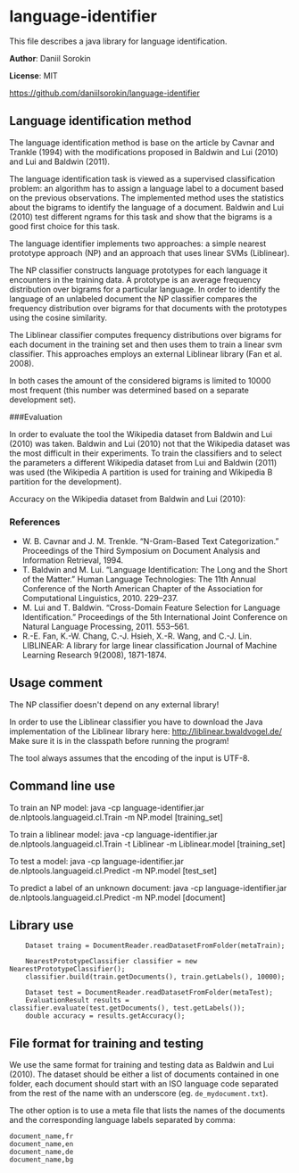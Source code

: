 language-identifier
===================

This file describes a java library for language identification.

**Author**: Daniil Sorokin

**License**: MIT

https://github.com/daniilsorokin/language-identifier


Language identification method
------------------------------

The language identification method is base on the article by Cavnar and Trankle (1994) 
with the modifications proposed in Baldwin and Lui (2010) and Lui and Baldwin (2011).

The language identification task is viewed as a supervised classification problem: 
an algorithm has to assign a language label to a document based on the previous
observations. The implemented method uses the statistics about the bigrams to 
identify the language of a document. Baldwin and Lui (2010) test different ngrams 
for this task and show that the bigrams is a good first choice for this task. 

The language identifier implements two approaches: a simple nearest prototype
approach (NP) and an approach that uses linear SVMs (Liblinear). 

The NP classifier constructs language prototypes for each language it encounters 
in the training data. A prototype is an average frequency distribution over bigrams
for a particular language. In order to identify the language of an unlabeled document
the NP classifier compares the frequency distribution over bigrams for that documents
with the prototypes using the cosine similarity. 

The Liblinear classifier computes frequency distributions over bigrams for each
document in the training set and then uses them to train a linear svm classifier.
This approaches employs an external Liblinear library (Fan et al. 2008).

In both cases the amount of the considered bigrams is limited to 10000 most frequent
(this number was determined based on a separate development set).

###Evaluation

In order to evaluate the tool the Wikipedia dataset from Baldwin and Lui (2010)
was taken. Baldwin and Lui (2010) not that the Wikipedia dataset was the most 
difficult in their experiments. To train the classifiers and to select the parameters 
a different Wikipedia dataset from Lui and Baldwin (2011) was used (the Wikipedia A 
partition is used for training and Wikipedia B partition for the development). 

Accuracy on the Wikipedia dataset from Baldwin and Lui (2010):

### References
* W. B. Cavnar and J. M. Trenkle. “N-Gram-Based Text Categorization.” Proceedings of the Third Symposium on Document Analysis and Information Retrieval, 1994.
* T. Baldwin and M. Lui. “Language Identification: The Long and the Short of the Matter.” Human Language Technologies: The 11th Annual Conference of the North American Chapter of the Association for Computational Linguistics, 2010. 229–237.
* M. Lui and T. Baldwin. “Cross-Domain Feature Selection for Language Identification.” Proceedings of the 5th International Joint Conference on Natural Language Processing, 2011. 553–561.
* R.-E. Fan, K.-W. Chang, C.-J. Hsieh, X.-R. Wang, and C.-J. Lin. LIBLINEAR: A library for large linear classification Journal of Machine Learning Research 9(2008), 1871-1874.


Usage comment
-------------

The NP classifier doesn't depend on any external library!

In order to use the Liblinear classifier you have to download the Java implementation
of the Liblinear library here: http://liblinear.bwaldvogel.de/
Make sure it is in the classpath before running the program!

The tool always assumes that the encoding of the input is UTF-8.

Command line use
----------------

To train an NP model: 
    java -cp language-identifier.jar de.nlptools.languageid.cl.Train -m NP.model [training_set]

To train a liblinear model: 
    java -cp language-identifier.jar de.nlptools.languageid.cl.Train -t Liblinear -m Liblinear.model [training_set]

To test a model: 
    java -cp language-identifier.jar de.nlptools.languageid.cl.Predict -m NP.model [test_set]

To predict a label of an unknown document: 
    java -cp language-identifier.jar de.nlptools.languageid.cl.Predict -m NP.model [document]


Library use
-----------

        Dataset traing = DocumentReader.readDatasetFromFolder(metaTrain);
        
        NearestPrototypeClassifier classifier = new NearestPrototypeClassifier();
        classifier.build(train.getDocuments(), train.getLabels(), 10000);

        Dataset test = DocumentReader.readDatasetFromFolder(metaTest);
        EvaluationResult results = classifier.evaluate(test.getDocuments(), test.getLabels());
        double accuracy = results.getAccuracy();


File format for training and testing
------------------------------------

We use the same format for training and testing data as Baldwin and Lui (2010).
The dataset should be either a list of documents contained in one folder, each 
document should start with an ISO language code separated from the rest of the name
with an underscore (eg. `de_mydocument.txt`).

The other option is to use a meta file that lists the names of the documents and 
the corresponding language labels separated by comma:

    document_name,fr
    document_name,en
    document_name,de
    document_name,bg